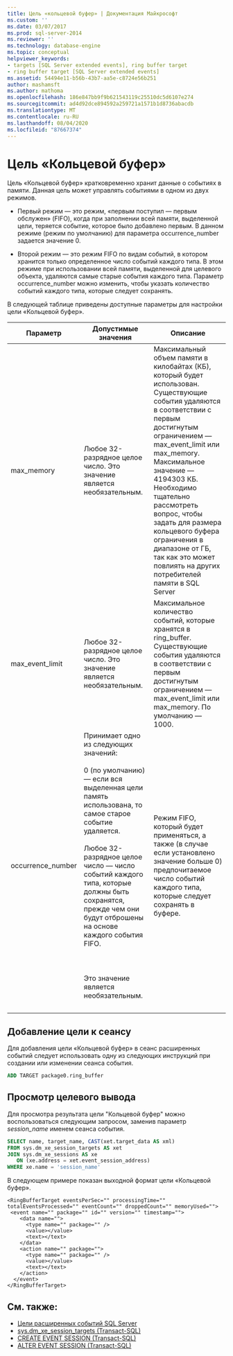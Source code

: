 ```yaml
---
title: Цель «кольцевой буфер» | Документация Майкрософт
ms.custom: ''
ms.date: 03/07/2017
ms.prod: sql-server-2014
ms.reviewer: ''
ms.technology: database-engine
ms.topic: conceptual
helpviewer_keywords:
- targets [SQL Server extended events], ring buffer target
- ring buffer target [SQL Server extended events]
ms.assetid: 54494e11-b56b-43b7-aa5e-c8724e56b251
author: mashamsft
ms.author: mathoma
ms.openlocfilehash: 186e847bb9f9b621543119c25510dc5d6107e274
ms.sourcegitcommit: ad4d92dce894592a259721a1571b1d8736abacdb
ms.translationtype: MT
ms.contentlocale: ru-RU
ms.lasthandoff: 08/04/2020
ms.locfileid: "87667374"
---
```

# <a name="ring-buffer-target"></a>Цель «Кольцевой буфер»
  Цель «Кольцевой буфер» кратковременно хранит данные о событиях в памяти. Данная цель может управлять событиями в одном из двух режимов.  
  
-   Первый режим — это режим, «первым поступил — первым обслужен» (FIFO), когда при заполнении всей памяти, выделенной цели, теряется событие, которое было добавлено первым. В данном режиме (режим по умолчанию) для параметра occurrence_number задается значение 0.  
  
-   Второй режим — это режим FIFO по видам событий, в котором хранится только определенное число событий каждого типа. В этом режиме при использовании всей памяти, выделенной для целевого объекта, удаляются самые старые события каждого типа. Параметр occurrence_number можно изменить, чтобы указать количество событий каждого типа, которые следует сохранять.  
  
 В следующей таблице приведены доступные параметры для настройки цели «Кольцевой буфер».  
  
|Параметр|Допустимые значения|Описание|  
|------------|--------------------|-----------------|  
|max_memory|Любое 32-разрядное целое число. Это значение является необязательным.|Максимальный объем памяти в килобайтах (КБ), который будет использован. Существующие события удаляются в соответствии с первым достигнутым ограничением — max_event_limit или max_memory. Максимальное значение — 4194303 КБ. Необходимо тщательно рассмотреть вопрос, чтобы задать для размера кольцевого буфера ограничения в диапазоне от ГБ, так как это может повлиять на других потребителей памяти в SQL Server|  
|max_event_limit|Любое 32-разрядное целое число. Это значение является необязательным.|Максимальное количество событий, которые хранятся в ring_buffer. Существующие события удаляются в соответствии с первым достигнутым ограничением — max_event_limit или max_memory. По умолчанию — 1000.|  
|occurrence_number|Принимает одно из следующих значений:<br /><br /> 0 (по умолчанию) — если вся выделенная цели память использована, то самое старое событие удаляется.<br /><br /> Любое 32-разрядное целое число — число событий каждого типа, которые должны быть сохранятся, прежде чем они будут отброшены на основе каждого события FIFO.<br /><br /> <br /><br /> Это значение является необязательным.|Режим FIFO, который будет применяться, а также (в случае если установлено значение больше 0) предпочитаемое число событий каждого типа, которые следует сохранять в буфере.|
| &nbsp; | &nbsp; | &nbsp; |
  
## <a name="adding-the-target-to-a-session"></a>Добавление цели к сеансу  
 Для добавления цели «Кольцевой буфер» в сеанс расширенных событий следует использовать одну из следующих инструкций при создании или изменении сеанса события.  
  
```sql
ADD TARGET package0.ring_buffer  
```  
  
## <a name="reviewing-the-target-output"></a>Просмотр целевого вывода  
 Для просмотра результата цели "Кольцевой буфер" можно воспользоваться следующим запросом, заменив параметр *session_name* именем сеанса события.  
  
```sql
SELECT name, target_name, CAST(xet.target_data AS xml)  
FROM sys.dm_xe_session_targets AS xet  
JOIN sys.dm_xe_sessions AS xe  
   ON (xe.address = xet.event_session_address)  
WHERE xe.name = 'session_name'  
```  
  
 В следующем примере показан выходной формат цели «Кольцевой буфер».  
  
```  
<RingBufferTarget eventsPerSec="" processingTime="" totalEventsProcessed="" eventCount="" droppedCount="" memoryUsed="">  
 <event name="" package="" id="" version="" timestamp="">  
    <data name="">  
      <type name="" package="" />  
      <value></value>  
      <text></text>  
    </data>  
    <action name="" package="">  
      <type name="" package="" />  
      <value></value>  
      <text></text>  
    </action>  
  </event>  
</RingBufferTarget>  
```


## <a name="see-also"></a>См. также:

- [Цели расширенных событий SQL Server](../../2014/database-engine/sql-server-extended-events-targets.md)
- [sys.dm_xe_session_targets (Transact-SQL)](/sql/relational-databases/system-dynamic-management-views/sys-dm-xe-session-targets-transact-sql?view=sql-server-2016)
- [CREATE EVENT SESSION (Transact-SQL)](/sql/t-sql/statements/create-event-session-transact-sql?view=sql-server-2016)
- [ALTER EVENT SESSION (Transact-SQL)](https://docs.microsoft.com/sql/t-sql/statements/alter-event-session-transact-sql?view=sql-server-2016)


